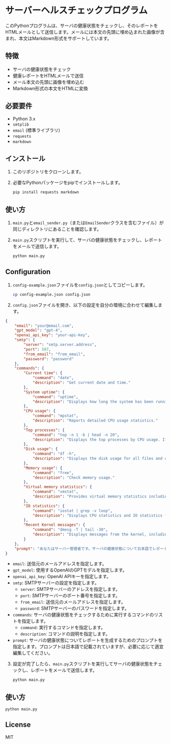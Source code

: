 # サーバーヘルスチェックプログラム

このPythonプログラムは、サーバの健康状態をチェックし、そのレポートをHTMLメールとして送信します。メールには本文の先頭に埋め込まれた画像が含まれ、本文はMarkdown形式をサポートしています。

## 特徴

- サーバの健康状態をチェック
- 健康レポートをHTMLメールで送信
- メール本文の先頭に画像を埋め込む
- Markdown形式の本文をHTMLに変換

## 必要要件

- Python 3.x
- `smtplib`
- `email` (標準ライブラリ)
- `requests`
- `markdown`

## インストール

1. このリポジトリをクローンします。
2. 必要なPythonパッケージをpipでインストールします。

    ```bash
    pip install requests markdown
    ```

## 使い方

1. `main.py`と`email_sender.py`（または`EmailSender`クラスを含むファイル）が同じディレクトリにあることを確認します。
2. `main.py`スクリプトを実行して、サーバの健康状態をチェックし、レポートをメールで送信します。

    ```bash
    python main.py
    ```

## Configuration

1. `config-example.json`ファイルを`config.json`としてコピーします。

    ```bash
    cp config-example.json config.json
    ```

2. `config.json`ファイルを開き、以下の設定を自分の環境に合わせて編集します。

```json
{
    "email": "your@email.com",
    "gpt_model": "gpt-4",
    "openai_api_key": "your-api-key",
    "smtp": {
        "server": "smtp.server.address",
        "port": 587,
        "from_email": "from_email",
        "password": "password"
    },
    "commands": {
        "Current time": {
            "command": "date",
            "description": "Get current date and time."
        },
        "System uptime": {
            "command": "uptime",
            "description": "Displays how long the system has been running and the load average."
        },
        "CPU usage": {
            "command": "mpstat",
            "description": "Reports detailed CPU usage statistics."
        },
        "Top processes": {
            "command": "top -n 1 -b | head -n 20",
            "description": "Displays the top processes by CPU usage. If you find a problem, please write process name with pid."
        },
        "Disk usage": {
            "command": "df -h",
            "description": "Displays the disk usage for all files and directories in the root directory."
        },
        "Memory usage": {
            "command": "free",
            "description": "Check memory usage."
        },
        "Virtual memory statistics": {
            "command": "vmstat",
            "description": "Provides virtual memory statistics including disk IO, system activity, and CPU activity."
        },
        "IO statistics": {
            "command": "iostat | grep -v loop",
            "description": "Displays CPU statistics and IO statistics for disks, excluding loop devices."
        },
        "Recent Kernel messages": {
            "command": "dmesg -T | tail -30",
            "description": "Displays messages from the kernel, including hardware errors, driver messages, and system errors."
        }
    },
    "prompt": "あなたはサーバー管理者です。サーバの健康状態について日本語でレポートして、オーナーが対応するべきことがあれば教えてください。メールで応答に関して受信するので、JSON形式で、subjectキーにタイトル、bodyキーに本文、dall-e_promptキーに、この状況を説明するためのイラストや図解（写真ではない）生成用のプロンプトをstring形式で入れていください。タイトルは、問題がない場合は PASSED: で開始して、調べたほうがいいことがある時は WARNING: で始まり、至急確認するべき状況なら ERROR: をつけてください。本文はmarkdown形式でお願いします"
}
```

- `email`: 送信元のメールアドレスを指定します。
- `gpt_model`: 使用するOpenAIのGPTモデルを指定します。
- `openai_api_key`: OpenAI APIキーを指定します。
- `smtp`: SMTPサーバーの設定を指定します。
  - `server`: SMTPサーバーのアドレスを指定します。
  - `port`: SMTPサーバーのポート番号を指定します。
  - `from_email`: 送信元のメールアドレスを指定します。
  - `password`: SMTPサーバーのパスワードを指定します。
- `commands`: サーバの健康状態をチェックするために実行するコマンドのリストを指定します。
  - `command`: 実行するコマンドを指定します。
  - `description`: コマンドの説明を指定します。
- `prompt`: サーバの健康状態についてレポートを生成するためのプロンプトを指定します。プロンプトは日本語で記載されていますが、必要に応じて適宜編集してください。

3. 設定が完了したら、`main.py`スクリプトを実行してサーバの健康状態をチェックし、レポートをメールで送信します。

    ```bash
    python main.py
    ```

## 使い方


```
python main.py
```

## License

MIT